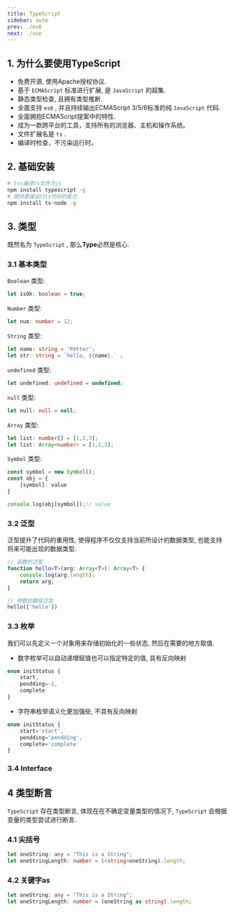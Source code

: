 ```yaml
---
title: TypeScript
sidebar: auto
prev: ./es6
next: ./vue
---
```


## 1. 为什么要使用TypeScript

* 免费开源, 使用Apache授权协议.
* 基于 `ECMAScript` 标准进行扩展, 是 `JavaScript` 的超集.
* 静态类型检查, 且拥有类型推断.
* 全面支持 `es6` , 并且持续输出ECMAScript 3/5/6标准的纯 `JavaScript` 代码.
* 全面拥抱ECMAScript提案中的特性.
* 成为一款跨平台的工具，支持所有的浏览器、主机和操作系统。
* 文件扩展名是 `ts` .
* 编译时检查，不污染运行时。

## 2. 基础安装

``` bash
# tsc编译ts文件为js
npm install typescript -g
# 提供直接运行ts代码的能力
npm install ts-node -g
```

## 3. 类型

既然名为 `TypeScript` , 那么**Type**必然是核心.

###  3.1 基本类型

`Boolean` 类型: 

``` ts
let isOk: boolean = true;
```

`Number` 类型:

``` ts
let num: number = 12;
```

`String` 类型:

``` ts
let name: string = 'Petter';
let str: string = `hello, ${name}.` ;
```

`undefined` 类型: 

``` ts
let undefined: undefined = undefined;
```

`null` 类型: 

``` ts
let null: null = null;
```

`Array` 类型:

``` ts
let list: number[] = [1,2,3];
let list: Array<number> = [1,2,3];
```

`Symbol` 类型:

``` ts
const symbol = new Symbol();
const obj = {
    [symbol]: value
}

console.log(obj[symbol]);// value
```

### 3.2 泛型

泛型提升了代码的重用性, 使得程序不仅仅支持当前所设计的数据类型, 也能支持将来可能出现的数据类型.

``` ts
// 函数的泛型
function hello<T>(arg: Array<T>): Array<T> {
    console.log(arg.length);
    return arg;
}

// 参数的数组泛型
hello(['hello'])
```

### 3.3 枚举

我们可以先定义一个对象用来存储初始化的一些状态, 然后在需要的地方取值.

* 数字枚举可以自动递增赋值也可以指定特定的值, 具有反向映射

``` ts
enum initStatus {
    start,
    pendding=-2,
    complete
}
```

* 字符串枚举语义化更加强些, 不具有反向映射

``` ts
enum initStatus {
    start='start',
    pendding='pendding',
    complete='complete'
}
```

### 3.4 Interface



## 4 类型断言

`TypeScript` 存在类型断言, 体现在在不确定变量类型的情况下, `TypeScript` 会根据变量的类型尝试进行断言.

### 4.1 尖括号

``` ts
let oneString: any = "This is a String";
let oneStringLength: number = (<string>oneString).length;
```

### 4.2 关键字as

``` ts
let oneString: any = "This is a String";
let oneStringLength: number = (oneString as string).length;
```

